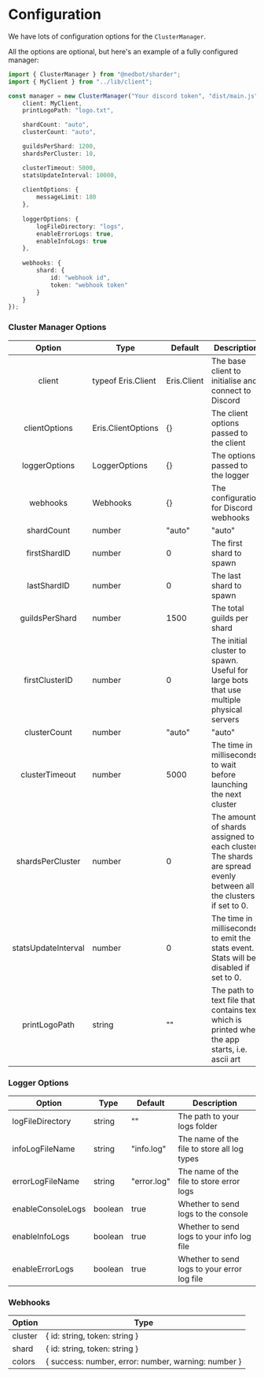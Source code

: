 # Configuration

We have lots of configuration options for the `ClusterManager`.

All the options are optional, but here's an example of a fully configured manager:

```typescript
import { ClusterManager } from "@nedbot/sharder";
import { MyClient } from "../lib/client";

const manager = new ClusterManager("Your discord token", "dist/main.js", {
    client: MyClient,
    printLogoPath: "logo.txt",

    shardCount: "auto",
    clusterCount: "auto",

    guildsPerShard: 1200,
    shardsPerCluster: 10,

    clusterTimeout: 5000,
    statsUpdateInterval: 10000,
    
    clientOptions: {
        messageLimit: 180
    },
    
    loggerOptions: {
        logFileDirectory: "logs",
        enableErrorLogs: true,
        enableInfoLogs: true
    },
    
    webhooks: {
        shard: {
            id: "webhook id",
            token: "webhook token"
        }
    }
});
```

### Cluster Manager Options

|        Option       | Type               | Default     | Description                                                                                                                                    |
|:-------------------:|--------------------|-------------|------------------------------------------------------------------------------------------------------------------------------------------------|
|        client       | typeof Eris.Client | Eris.Client | The base client to initialise and connect to Discord                                                                                           |
|    clientOptions    | Eris.ClientOptions | {}          | The client options passed to the client                                                                                                        |
| loggerOptions       | LoggerOptions      | {}          | The options passed to the logger                                                                                                               |
| webhooks            | Webhooks           | {}          | The configuration for Discord webhooks                                                                                                         |
| shardCount          | number | "auto"   | "auto"      | The total number of shards to spawn                                                                                                            |
| firstShardID        | number             | 0           | The first shard to spawn                                                                                                                       |
| lastShardID         | number             | 0           | The last shard to spawn                                                                                                                        |
| guildsPerShard      | number             | 1500        | The total guilds per shard                                                                                                                     |
| firstClusterID      | number             | 0           | The initial cluster to spawn. Useful for large bots that use multiple physical servers                                                         |
| clusterCount        | number | "auto"   | "auto"      | The total number of clusters to spawn. When set to "auto", the count will be calculated based off `options.shardsPerCluster` or CPU core count |
| clusterTimeout      | number             | 5000        | The time in milliseconds to wait before launching the next cluster                                                                             |
| shardsPerCluster    | number             | 0           | The amount of shards assigned to each cluster. The shards are spread evenly between all the clusters if set to 0.                              |
| statsUpdateInterval | number             | 0           | The time in milliseconds to emit the stats event. Stats will be disabled if set to 0.                                                          |
| printLogoPath       | string             | ""          | The path to a text file that contains text which is printed when the app starts, i.e. ascii art                                                |

### Logger Options

| Option            | Type    | Default     | Description                                 |
| ----------------- | ------- | ----------- | ------------------------------------------- |
| logFileDirectory  | string  | ""          | The path to your logs folder                |
| infoLogFileName   | string  | "info.log"  | The name of the file to store all log types |
| errorLogFileName  | string  | "error.log" | The name of the file to store error logs    |
| enableConsoleLogs | boolean | true        | Whether to send logs to the console         |
| enableInfoLogs    | boolean | true        | Whether to send logs to your info log file  |
| enableErrorLogs   | boolean | true        | Whether to send logs to your error log file |

### Webhooks

| Option  | Type                                                |
| ------- | --------------------------------------------------- |
| cluster | { id: string, token: string }                       |
| shard   | { id: string, token: string }                       |
| colors  | { success: number, error: number, warning: number } |


